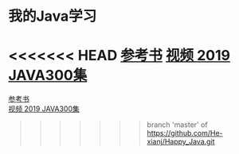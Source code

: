 # 我的Java学习
<<<<<<< HEAD
[参考书](https://github.com/He-xianj/Happy_Java/tree/master/%E5%8F%82%E8%80%83%E4%B9%A6)
[视频 2019 JAVA300集](https://www.bilibili.com/video/BV1rJ411c7Ha/)
=======
[参考书](https://github.com/He-xianj/Happy_Java/tree/master/%E5%8F%82%E8%80%83%E4%B9%A6)   
[视频 2019 JAVA300集](https://www.bilibili.com/video/BV1rJ411c7Ha/)  
>>>>>>> branch 'master' of https://github.com/He-xianj/Happy_Java.git
